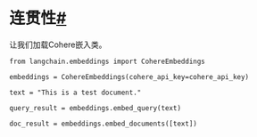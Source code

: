 

连贯性[#](#cohere "Permalink to this headline")
============================================

让我们加载Cohere嵌入类。

```
from langchain.embeddings import CohereEmbeddings

```

```
embeddings = CohereEmbeddings(cohere_api_key=cohere_api_key)

```

```
text = "This is a test document."

```

```
query_result = embeddings.embed_query(text)

```

```
doc_result = embeddings.embed_documents([text])

```

